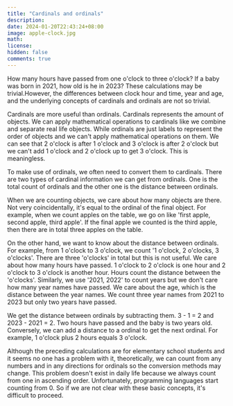 ```yaml
---
title: "Cardinals and ordinals"
description: 
date: 2024-01-20T22:43:24+08:00
image: apple-clock.jpg
math: 
license: 
hidden: false
comments: true
---
```

How many hours have passed from one o'clock to three o'clock? If a baby was born in 2021, how old is he in 2023? These calculations may be trivial.However, the differences between clock hour and time, year and age, and the underlying concepts of cardinals and ordinals are not so trivial.

Cardinals are more useful than ordinals. Cardinals represents the amount of objects. We can apply mathematical operations to cardinals like we combine and separate real life objects. While ordinals are just labels to represent the order of objects and we can't apply mathematical operations on them. We can see that 2 o'clock is after 1 o'clock and 3 o'clock is after 2 o'clock but we can't add 1 o'clock and 2 o'clock up to get 3 o'clock. This is meaningless.

To make use of ordinals, we often need to convert them to cardinals. There are two types of cardinal information we can get from ordinals. One is the total count of ordinals and the other one is the distance between ordinals. 

When we are counting objects, we care about how many objects are there. Not very coincidentally, it's equal to the ordinal of the final object. For example, when we count apples on the table, we go on like 'first apple, second apple, third apple'. If the final apple we counted is the third apple, then there are in total three apples on the table.

On the other hand, we want to know about the distance between ordinals. For example, from 1 o'clock to 3 o'clock, we count '1 o'clock, 2 o'clocks, 3 o'clocks'. There are three 'o'clocks' in total but this is not useful. We care about how many hours have passed. 1 o'clock to 2 o'clock is one hour and 2 o'clock to 3 o'clock is another hour. Hours count the distance between the 'o'clocks'. Similarly, we use '2021, 2022' to count years but we don't care how many year names have passed. We care about the age, which is the distance between the year names. We count three year names from 2021 to 2023 but only two years have passed.

We get the distance between ordinals by subtracting them. 3 - 1 = 2 and 2023 - 2021 = 2. Two hours have passed and the baby is two years old. Conversely, we can add a distance to a ordinal to get the next ordinal. For example, 1 o'clock plus 2 hours equals 3 o'clock.

Although the preceding calculations are for elementary school students and it seems no one has a problem with it, theoretically, we can count from any numbers and in any directions for ordinals so the conversion methods may change. This problem doesn't exist in daily life because we always count from one in ascending order. Unfortunately, programming languages start counting from 0. So if we are not clear with these basic concepts, it's difficult to proceed.
